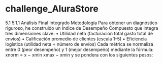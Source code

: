 # challenge_AluraStore
5.1
5.1.1
Análisis Final Integrado
Metodología
Para obtener un diagnóstico riguroso, he construido un Índice de Desempeño Compuesto que
integra tres dimensiones clave:
• Utilidad neta (facturación total gasto total de envíos)
• Calificación promedio de clientes (escala 1–5)
• Eficiencia logística (utilidad neta ÷ número de envíos)
Cada métrica se normaliza entre 0 (peor desempeño) y 1 (mejor desempeño) mediante la fórmula:
xnorm =
x − xmin
xmax − xmin
y se pondera con los siguientes pesos:
